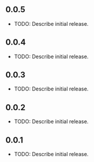 ## 0.0.5

* TODO: Describe initial release.

## 0.0.4

* TODO: Describe initial release.

## 0.0.3

* TODO: Describe initial release.

## 0.0.2

* TODO: Describe initial release.


## 0.0.1

* TODO: Describe initial release.
